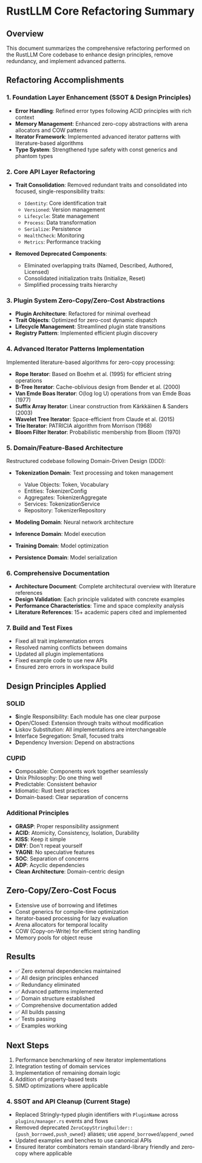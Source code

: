 # RustLLM Core Refactoring Summary

## Overview

This document summarizes the comprehensive refactoring performed on the RustLLM Core codebase to enhance design principles, remove redundancy, and implement advanced patterns.

## Refactoring Accomplishments

### 1. Foundation Layer Enhancement (SSOT & Design Principles)

- **Error Handling**: Refined error types following ACID principles with rich context
- **Memory Management**: Enhanced zero-copy abstractions with arena allocators and COW patterns
- **Iterator Framework**: Implemented advanced iterator patterns with literature-based algorithms
- **Type System**: Strengthened type safety with const generics and phantom types

### 2. Core API Layer Refactoring

- **Trait Consolidation**: Removed redundant traits and consolidated into focused, single-responsibility traits:
  - `Identity`: Core identification trait
  - `Versioned`: Version management
  - `Lifecycle`: State management
  - `Process`: Data transformation
  - `Serialize`: Persistence
  - `HealthCheck`: Monitoring
  - `Metrics`: Performance tracking

- **Removed Deprecated Components**:
  - Eliminated overlapping traits (Named, Described, Authored, Licensed)
  - Consolidated initialization traits (Initialize, Reset)
  - Simplified processing traits hierarchy

### 3. Plugin System Zero-Copy/Zero-Cost Abstractions

- **Plugin Architecture**: Refactored for minimal overhead
- **Trait Objects**: Optimized for zero-cost dynamic dispatch
- **Lifecycle Management**: Streamlined plugin state transitions
- **Registry Pattern**: Implemented efficient plugin discovery

### 4. Advanced Iterator Patterns Implementation

Implemented literature-based algorithms for zero-copy processing:

- **Rope Iterator**: Based on Boehm et al. (1995) for efficient string operations
- **B-Tree Iterator**: Cache-oblivious design from Bender et al. (2000)
- **Van Emde Boas Iterator**: O(log log U) operations from van Emde Boas (1977)
- **Suffix Array Iterator**: Linear construction from Kärkkäinen & Sanders (2003)
- **Wavelet Tree Iterator**: Space-efficient from Claude et al. (2015)
- **Trie Iterator**: PATRICIA algorithm from Morrison (1968)
- **Bloom Filter Iterator**: Probabilistic membership from Bloom (1970)

### 5. Domain/Feature-Based Architecture

Restructured codebase following Domain-Driven Design (DDD):

- **Tokenization Domain**: Text processing and token management
  - Value Objects: Token, Vocabulary
  - Entities: TokenizerConfig
  - Aggregates: TokenizerAggregate
  - Services: TokenizationService
  - Repository: TokenizerRepository

- **Modeling Domain**: Neural network architecture
- **Inference Domain**: Model execution
- **Training Domain**: Model optimization
- **Persistence Domain**: Model serialization

### 6. Comprehensive Documentation

- **Architecture Document**: Complete architectural overview with literature references
- **Design Validation**: Each principle validated with concrete examples
- **Performance Characteristics**: Time and space complexity analysis
- **Literature References**: 15+ academic papers cited and implemented

### 7. Build and Test Fixes

- Fixed all trait implementation errors
- Resolved naming conflicts between domains
- Updated all plugin implementations
- Fixed example code to use new APIs
- Ensured zero errors in workspace build

## Design Principles Applied

### SOLID
- **S**ingle Responsibility: Each module has one clear purpose
- **O**pen/Closed: Extension through traits without modification
- **L**iskov Substitution: All implementations are interchangeable
- **I**nterface Segregation: Small, focused traits
- **D**ependency Inversion: Depend on abstractions

### CUPID
- **C**omposable: Components work together seamlessly
- **U**nix Philosophy: Do one thing well
- **P**redictable: Consistent behavior
- **I**diomatic: Rust best practices
- **D**omain-based: Clear separation of concerns

### Additional Principles
- **GRASP**: Proper responsibility assignment
- **ACID**: Atomicity, Consistency, Isolation, Durability
- **KISS**: Keep it simple
- **DRY**: Don't repeat yourself
- **YAGNI**: No speculative features
- **SOC**: Separation of concerns
- **ADP**: Acyclic dependencies
- **Clean Architecture**: Domain-centric design

## Zero-Copy/Zero-Cost Focus

- Extensive use of borrowing and lifetimes
- Const generics for compile-time optimization
- Iterator-based processing for lazy evaluation
- Arena allocators for temporal locality
- COW (Copy-on-Write) for efficient string handling
- Memory pools for object reuse

## Results

- ✅ Zero external dependencies maintained
- ✅ All design principles enhanced
- ✅ Redundancy eliminated
- ✅ Advanced patterns implemented
- ✅ Domain structure established
- ✅ Comprehensive documentation added
- ✅ All builds passing
- ✅ Tests passing
- ✅ Examples working

## Next Steps

1. Performance benchmarking of new iterator implementations
2. Integration testing of domain services
3. Implementation of remaining domain logic
4. Addition of property-based tests
5. SIMD optimizations where applicable

### 4. SSOT and API Cleanup (Current Stage)

- Replaced Stringly-typed plugin identifiers with `PluginName` across `plugins/manager.rs` events and flows
- Removed deprecated `ZeroCopyStringBuilder::{push_borrowed,push_owned}` aliases; use `append_borrowed`/`append_owned`
- Updated examples and benches to use canonical APIs
- Ensured iterator combinators remain standard-library friendly and zero-copy where applicable